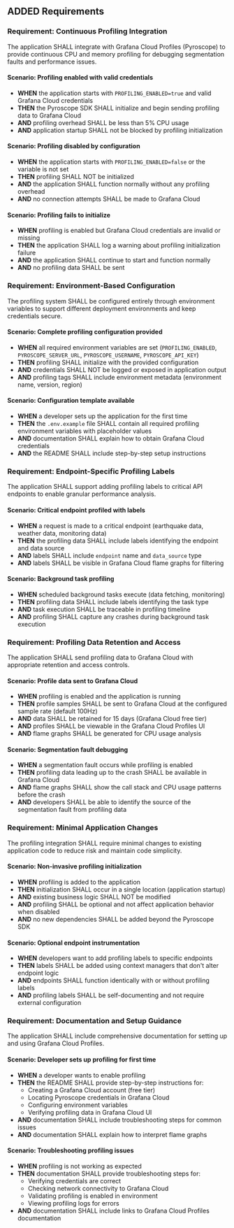 ## ADDED Requirements

### Requirement: Continuous Profiling Integration

The application SHALL integrate with Grafana Cloud Profiles (Pyroscope) to provide continuous CPU and memory profiling for debugging segmentation faults and performance issues.

#### Scenario: Profiling enabled with valid credentials

- **WHEN** the application starts with `PROFILING_ENABLED=true` and valid Grafana Cloud credentials
- **THEN** the Pyroscope SDK SHALL initialize and begin sending profiling data to Grafana Cloud
- **AND** profiling overhead SHALL be less than 5% CPU usage
- **AND** application startup SHALL not be blocked by profiling initialization

#### Scenario: Profiling disabled by configuration

- **WHEN** the application starts with `PROFILING_ENABLED=false` or the variable is not set
- **THEN** profiling SHALL NOT be initialized
- **AND** the application SHALL function normally without any profiling overhead
- **AND** no connection attempts SHALL be made to Grafana Cloud

#### Scenario: Profiling fails to initialize

- **WHEN** profiling is enabled but Grafana Cloud credentials are invalid or missing
- **THEN** the application SHALL log a warning about profiling initialization failure
- **AND** the application SHALL continue to start and function normally
- **AND** no profiling data SHALL be sent

### Requirement: Environment-Based Configuration

The profiling system SHALL be configured entirely through environment variables to support different deployment environments and keep credentials secure.

#### Scenario: Complete profiling configuration provided

- **WHEN** all required environment variables are set (`PROFILING_ENABLED`, `PYROSCOPE_SERVER_URL`, `PYROSCOPE_USERNAME`, `PYROSCOPE_API_KEY`)
- **THEN** profiling SHALL initialize with the provided configuration
- **AND** credentials SHALL NOT be logged or exposed in application output
- **AND** profiling tags SHALL include environment metadata (environment name, version, region)

#### Scenario: Configuration template available

- **WHEN** a developer sets up the application for the first time
- **THEN** the `.env.example` file SHALL contain all required profiling environment variables with placeholder values
- **AND** documentation SHALL explain how to obtain Grafana Cloud credentials
- **AND** the README SHALL include step-by-step setup instructions

### Requirement: Endpoint-Specific Profiling Labels

The application SHALL support adding profiling labels to critical API endpoints to enable granular performance analysis.

#### Scenario: Critical endpoint profiled with labels

- **WHEN** a request is made to a critical endpoint (earthquake data, weather data, monitoring data)
- **THEN** the profiling data SHALL include labels identifying the endpoint and data source
- **AND** labels SHALL include `endpoint` name and `data_source` type
- **AND** labels SHALL be visible in Grafana Cloud flame graphs for filtering

#### Scenario: Background task profiling

- **WHEN** scheduled background tasks execute (data fetching, monitoring)
- **THEN** profiling data SHALL include labels identifying the task type
- **AND** task execution SHALL be traceable in profiling timeline
- **AND** profiling SHALL capture any crashes during background task execution

### Requirement: Profiling Data Retention and Access

The application SHALL send profiling data to Grafana Cloud with appropriate retention and access controls.

#### Scenario: Profile data sent to Grafana Cloud

- **WHEN** profiling is enabled and the application is running
- **THEN** profile samples SHALL be sent to Grafana Cloud at the configured sample rate (default 100Hz)
- **AND** data SHALL be retained for 15 days (Grafana Cloud free tier)
- **AND** profiles SHALL be viewable in the Grafana Cloud Profiles UI
- **AND** flame graphs SHALL be generated for CPU usage analysis

#### Scenario: Segmentation fault debugging

- **WHEN** a segmentation fault occurs while profiling is enabled
- **THEN** profiling data leading up to the crash SHALL be available in Grafana Cloud
- **AND** flame graphs SHALL show the call stack and CPU usage patterns before the crash
- **AND** developers SHALL be able to identify the source of the segmentation fault from profiling data

### Requirement: Minimal Application Changes

The profiling integration SHALL require minimal changes to existing application code to reduce risk and maintain code simplicity.

#### Scenario: Non-invasive profiling initialization

- **WHEN** profiling is added to the application
- **THEN** initialization SHALL occur in a single location (application startup)
- **AND** existing business logic SHALL NOT be modified
- **AND** profiling SHALL be optional and not affect application behavior when disabled
- **AND** no new dependencies SHALL be added beyond the Pyroscope SDK

#### Scenario: Optional endpoint instrumentation

- **WHEN** developers want to add profiling labels to specific endpoints
- **THEN** labels SHALL be added using context managers that don't alter endpoint logic
- **AND** endpoints SHALL function identically with or without profiling labels
- **AND** profiling labels SHALL be self-documenting and not require external configuration

### Requirement: Documentation and Setup Guidance

The application SHALL include comprehensive documentation for setting up and using Grafana Cloud Profiles.

#### Scenario: Developer sets up profiling for first time

- **WHEN** a developer wants to enable profiling
- **THEN** the README SHALL provide step-by-step instructions for:
  - Creating a Grafana Cloud account (free tier)
  - Locating Pyroscope credentials in Grafana Cloud
  - Configuring environment variables
  - Verifying profiling data in Grafana Cloud UI
- **AND** documentation SHALL include troubleshooting steps for common issues
- **AND** documentation SHALL explain how to interpret flame graphs

#### Scenario: Troubleshooting profiling issues

- **WHEN** profiling is not working as expected
- **THEN** documentation SHALL provide troubleshooting steps for:
  - Verifying credentials are correct
  - Checking network connectivity to Grafana Cloud
  - Validating profiling is enabled in environment
  - Viewing profiling logs for errors
- **AND** documentation SHALL include links to Grafana Cloud Profiles documentation
